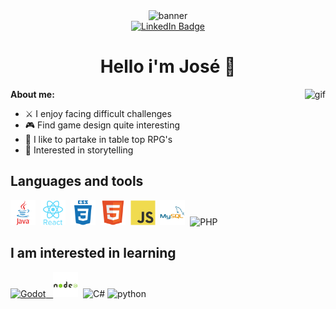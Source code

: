 <div align = "center">
 <img src = "https://dthezntil550i.cloudfront.net/eg/latest/eg2103192203168210003704860/1280_960/f9858e2b-73a7-448a-a2eb-2e268a83ad03.jpg" title="Banner" alt="banner" width=200>
 <div id="badges">
   <a href = "https://www.linkedin.com/in/josé-otávio-custodio-cordini-73a47a22b/"><img src="https://img.shields.io/badge/LinkedIn-blue?style=for-the-badge&logo=linkedin&logoColor=white" alt="LinkedIn Badge"/></a>
   
 </div>
</div>
<h1 align = "center">
 Hello i'm José 👋
</h1>
 
 <img  align = "right" src = "https://i.imgur.com/duWR7Ok.gif" title="gif" alt="gif">
 <strong> About me: </strong>

- ⚔️ I enjoy facing difficult challenges
- 🎮 Find game design quite interesting
- 🎲 I like to partake in table top RPG's
- 📗 Interested in storytelling


<h2>Languages and tools</h2>
 <div>
  <img src="https://github.com/devicons/devicon/blob/master/icons/java/java-original-wordmark.svg" title="Java" alt="Java" width="40" height="40"/>&nbsp;
  <img src="https://github.com/devicons/devicon/blob/master/icons/react/react-original-wordmark.svg" title="React" alt="React" width="40" height="40"/>&nbsp;
  <img src="https://github.com/devicons/devicon/blob/master/icons/css3/css3-plain-wordmark.svg"  title="CSS3" alt="CSS" width="40" height="40"/>&nbsp;
  <img src="https://github.com/devicons/devicon/blob/master/icons/html5/html5-original.svg" title="HTML5" alt="HTML" width="40" height="40"/>&nbsp;
  <img src="https://github.com/devicons/devicon/blob/master/icons/javascript/javascript-original.svg" title="JavaScript" alt="JavaScript" width="40" height="40"/>&nbsp;
  <img src="https://github.com/devicons/devicon/blob/master/icons/mysql/mysql-original-wordmark.svg" title="MySQL"  alt="MySQL" width="40" height="40"/>&nbsp;
  <img src = "https://icongr.am/devicon/php-original.svg?size=128&color=currentColor" title="PHP" alt="PHP" width="40" height="40">
 </div>
<h2>I am interested in learning</h2>
<div>
 <a href = "https://www.google.com/search?q=godot+engine&oq=godot+engine&aqs=chrome..69i57.1195j0j1&sourceid=chrome&ie=UTF-8">
  <img title="Godot" alt="Godot" src ="https://godotengine.org/themes/godotengine/assets/press/logo_large_color_dark.png" width="80" height = 40> &nbsp;  
 </a>
 <img src="https://github.com/devicons/devicon/blob/master/icons/nodejs/nodejs-original-wordmark.svg" title="NodeJS" alt="NodeJS" width="40" height="40"/>&nbsp;
 <img src = "https://icongr.am/devicon/csharp-original.svg?size=128&color=currentColor" title="C#" alt="C#" width="40" height="40">
 <img src = "https://icongr.am/devicon/python-original.svg?size=128&color=currentColor" title="Python" alt="python" width="40" height="40">
<div>

<!--
**zimbajose/zimbajose** is a ✨ _special_ ✨ repository because its `README.md` (this file) appears on your GitHub profile.

Here are some ideas to get you started:

- 🔭 I’m currently working on ...
- 🌱 I’m currently learning ...
- 👯 I’m looking to collaborate on ...
- 🤔 I’m looking for help with ...
- 💬 Ask me about ...
- 📫 How to reach me: ...
- 😄 Pronouns: ...
- ⚡ Fun fact: ...
-->
